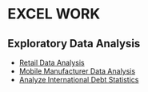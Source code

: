 
# EXCEL WORK
## Exploratory Data Analysis
- [Retail Data Analysis](/SQL/Retail%20Data%20Analysis)
- [Mobile Manufacturer Data Analysis](/SQL/Mobile%20Manufacturer%20Data%20Analysis)
- [Analyze International Debt Statistics](/SQL/Analyze%20International%20Debt%20Statistics/notebook.ipynb)

